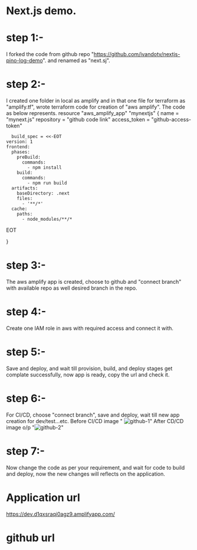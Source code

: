 # Next.js demo.
# step 1:- 
I forked the code from github repo "https://github.com/ivandotv/nextjs-pino-log-demo". and renamed as "next.sj".

# step 2:- 
I created one folder in local as amplify and in that one file for terraform as "amplify.tf", wrote terraform code for creation of "aws amplify".
The code as below represents.
resource "aws_amplify_app" "mynextjs" {
    name = "mynext.js"
    repository = "github code link"
    access_token = "github-access-token"

      build_spec = <<-EOT
    version: 1
    frontend:
      phases:
        preBuild:
          commands:
            - npm install
        build:
          commands:
            - npm run build
      artifacts:
        baseDirectory: .next
        files:
          - '**/*'
      cache:
        paths:
          - node_modules/**/*
  EOT
  
}

# step 3:-
The aws amplify app is created, choose to github and "connect branch" with available repo as well desired branch in the repo.

# step 4:-
Create one IAM role in aws with required access and connect it with.

# step 5:-
Save and deploy, and wait till provision, build, and deploy stages get complate successfully, now app is ready, copy the url and check it.

# step 6:- 
For CI/CD, choose "connect branch", save and deploy, wait till new app creation for dev/test...etc.
Before CI/CD image " ![github-1](https://github.com/sayed-basha/next.sj/assets/116866580/c3328c7e-4dd9-4128-89b3-045544aebf21)"
After CD/CD image o/p  "![github-2](https://github.com/sayed-basha/next.sj/assets/116866580/e7a15021-91c7-4d35-b38f-e4f945f8fb56)"


# step 7:- 
Now change the code as per your requirement, and wait for code to build and deploy, now the new changes will reflects on the application.
# Application url
https://dev.d1qxsraqi0agz9.amplifyapp.com/
# github url




